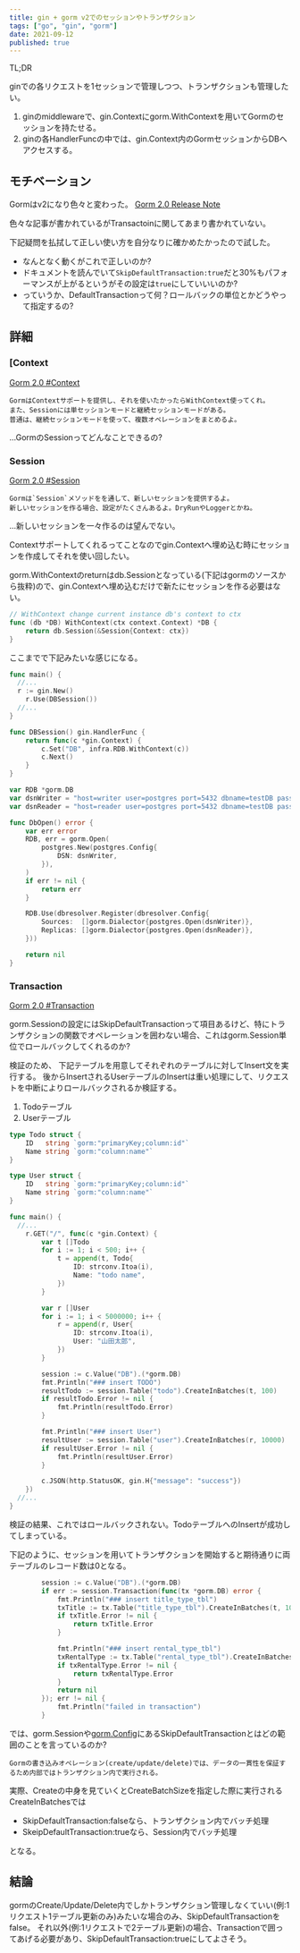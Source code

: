 ```yaml
---
title: gin + gorm v2でのセッションやトランザクション
tags: ["go", "gin", "gorm"]
date: 2021-09-12
published: true
---
```


TL;DR

ginでの各リクエストを1セッションで管理しつつ、トランザクションも管理したい。

1. ginのmiddlewareで、gin.Contextにgorm.WithContextを用いてGormのセッションを持たせる。
2. ginの各HandlerFuncの中では、gin.Context内のGormセッションからDBへアクセスする。

## モチベーション

Gormはv2になり色々と変わった。 [Gorm 2.0 Release Note](https://gorm.io/docs/v2_release_note.html)

色々な記事が書かれているがTransactoinに関してあまり書かれていない。

下記疑問を払拭して正しい使い方を自分なりに確かめたかったので試した。

- なんとなく動くがこれで正しいのか?
- ドキュメントを読んでいて`SkipDefaultTransaction:true`だと30%もパフォーマンスが上がるというがその設定は`true`にしていいいのか?
- っていうか、DefaultTransactionって何？ロールバックの単位とかどうやって指定するの?


## 詳細

### [Context

[Gorm 2.0 #Context](https://gorm.io/docs/context.html)

```
GormはContextサポートを提供し、それを使いたかったらWithContext使ってくれ。
また、Sessionには単セッションモードと継続セッションモードがある。
普通は、継続セッションモードを使って、複数オペレーションをまとめるよ。
```

...GormのSessionってどんなことできるの?


### Session

[Gorm 2.0 #Session](https://gorm.io/docs/session.html)

```
Gormは`Session`メソッドをを通して、新しいセッションを提供するよ。
新しいセッションを作る場合、設定がたくさんあるよ。DryRunやLoggerとかね。
```

...新しいセッションを一々作るのは望んでない。

Contextサポートしてくれるってことなのでgin.Contextへ埋め込む時にセッションを作成してそれを使い回したい。

gorm.WithContextのreturnはdb.Sessionとなっている(下記はgormのソースから抜粋)ので、gin.Contextへ埋め込むだけで新たにセッションを作る必要はない。

```go
// WithContext change current instance db's context to ctx
func (db *DB) WithContext(ctx context.Context) *DB {
	return db.Session(&Session{Context: ctx})
}
```

ここまでで下記みたいな感じになる。

```go
func main() {
  //...
  r := gin.New()
	r.Use(DBSession())
  //...
}

func DBSession() gin.HandlerFunc {
	return func(c *gin.Context) {
		c.Set("DB", infra.RDB.WithContext(c))
		c.Next()
	}
}

var RDB *gorm.DB
var dsnWriter = "host=writer user=postgres port=5432 dbname=testDB password=pass sslmode=disable"
var dsnReader = "host=reader user=postgres port=5432 dbname=testDB password=pass sslmode=disable"

func DbOpen() error {
	var err error
	RDB, err = gorm.Open(
		postgres.New(postgres.Config{
			DSN: dsnWriter,
		}),
	)
	if err != nil {
		return err
	}

	RDB.Use(dbresolver.Register(dbresolver.Config{
		Sources:  []gorm.Dialector{postgres.Open(dsnWriter)},
		Replicas: []gorm.Dialector{postgres.Open(dsnReader)},
	}))

	return nil
}
```

### Transaction

[Gorm 2.0 #Transaction](https://gorm.io/docs/transactions.html)

gorm.Sessionの設定にはSkipDefaultTransactionって項目あるけど、特にトランザクションの関数でオペレーションを囲わない場合、これはgorm.Session単位でロールバックしてくれるのか?

検証のため、 下記テーブルを用意してそれぞれのテーブルに対してInsert文を実行する。
後からInsertされるUserテーブルのInsertは重い処理にして、リクエストを中断によりロールバックされるか検証する。
1. Todoテーブル
2. Userテーブル

```go
type Todo struct {
	ID   string `gorm:"primaryKey;column:id"`
	Name string `gorm:"column:name"`
}

type User struct {
	ID   string `gorm:"primaryKey;column:id"`
	Name string `gorm:"column:name"`
}

func main() {
  //...
	r.GET("/", func(c *gin.Context) {
		var t []Todo
		for i := 1; i < 500; i++ {
			t = append(t, Todo{
				ID: strconv.Itoa(i),
				Name: "todo name",
			})
		}

		var r []User
		for i := 1; i < 5000000; i++ {
			r = append(r, User{
				ID: strconv.Itoa(i),
				User: "山田太郎",
			})
		}

		session := c.Value("DB").(*gorm.DB)
		fmt.Println("### insert TODO")
		resultTodo := session.Table("todo").CreateInBatches(t, 100)
		if resultTodo.Error != nil {
			fmt.Println(resultTodo.Error)
		}

		fmt.Println("### insert User")
		resultUser := session.Table("user").CreateInBatches(r, 10000)
		if resultUser.Error != nil {
			fmt.Println(resultUser.Error)
		}

		c.JSON(http.StatusOK, gin.H{"message": "success"})
	})
  //...
}
```

検証の結果、これではロールバックされない。TodoテーブルへのInsertが成功してしまっている。

下記のように、セッションを用いてトランザクションを開始すると期待通りに両テーブルのレコード数は0となる。

```go
		session := c.Value("DB").(*gorm.DB)
		if err := session.Transaction(func(tx *gorm.DB) error {
			fmt.Println("### insert title_type_tbl")
			txTitle := tx.Table("title_type_tbl").CreateInBatches(t, 100)
			if txTitle.Error != nil {
				return txTitle.Error
			}

			fmt.Println("### insert rental_type_tbl")
			txRentalType := tx.Table("rental_type_tbl").CreateInBatches(r, 10000)
			if txRentalType.Error != nil {
				return txRentalType.Error
			}
			return nil
		}); err != nil {
			fmt.Println("failed in transaction")
		}
```

では、gorm.Sessionや[gorm.Config](https://gorm.io/docs/gorm_config.html)にあるSkipDefaultTransactionとはどの範囲のことを言っているのか?

```
Gormの書き込みオペレーション(create/update/delete)では、データの一貫性を保証するため内部ではトランザクション内で実行される。
```

実際、Createの中身を見ていくとCreateBatchSizeを指定した際に実行されるCreateInBatchesでは

- SkipDefaultTransaction:falseなら、トランザクション内でバッチ処理
- SkeipDefaultTransaction:trueなら、Session内でバッチ処理

となる。

## 結論

gormのCreate/Update/Delete内でしかトランザクション管理しなくていい(例:1リクエスト1テーブル更新のみ)みたいな場合のみ、SkipDefaultTransactionをfalse。
それ以外(例:1リクエストで2テーブル更新)の場合、Transactionで囲ってあげる必要があり、SkipDefaultTransaction:trueにしてよさそう。
